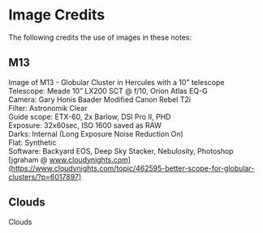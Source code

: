 # Image Credits

The following credits the use of images in these notes:

## M13
Image of M13 - Globular Cluster in Hercules with a 10" telescope<br/>
Telescope: Meade 10” LX200 SCT @ f/10, Orion Atlas EQ-G<br/>
Camera: Gary Honis Baader Modified Canon Rebel T2i<br/>
Filter: Astronomik Clear<br/>
Guide scope: ETX-60, 2x Barlow, DSI Pro II, PHD<br/>
Exposure: 32x60sec, ISO 1600 saved as RAW<br/>
Darks: Internal (Long Exposure Noise Reduction On)<br/>
Flat: Synthetic<br/>
Software: Backyard EOS, Deep Sky Stacker, Nebulosity, Photoshop<br/>
[jgraham @ www.cloudynights.com](https://www.cloudynights.com/topic/462595-better-scope-for-globular-clusters/?p=6017897)

## Clouds
Clouds<br/>

